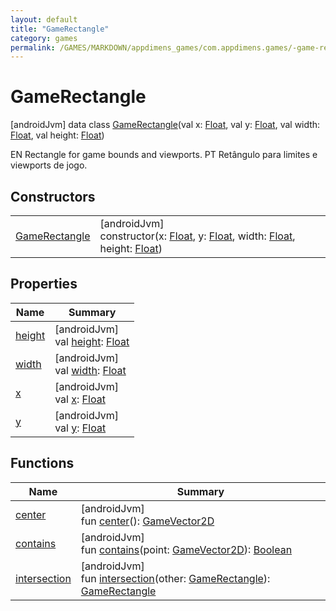 ```yaml
---
layout: default
title: "GameRectangle"
category: games
permalink: /GAMES/MARKDOWN/appdimens_games/com.appdimens.games/-game-rectangle/index.html
---
```


# GameRectangle

[androidJvm]
data class [GameRectangle](README.md)(val x: [Float](https://kotlinlang.org/api/core/kotlin-stdlib/kotlin/-float/index.html), val y: [Float](https://kotlinlang.org/api/core/kotlin-stdlib/kotlin/-float/index.html), val width: [Float](https://kotlinlang.org/api/core/kotlin-stdlib/kotlin/-float/index.html), val height: [Float](https://kotlinlang.org/api/core/kotlin-stdlib/kotlin/-float/index.html))

EN Rectangle for game bounds and viewports. PT Retângulo para limites e viewports de jogo.

## Constructors

| | |
|---|---|
| [GameRectangle](-game-rectangle.md) | [androidJvm]<br>constructor(x: [Float](https://kotlinlang.org/api/core/kotlin-stdlib/kotlin/-float/index.html), y: [Float](https://kotlinlang.org/api/core/kotlin-stdlib/kotlin/-float/index.html), width: [Float](https://kotlinlang.org/api/core/kotlin-stdlib/kotlin/-float/index.html), height: [Float](https://kotlinlang.org/api/core/kotlin-stdlib/kotlin/-float/index.html)) |

## Properties

| Name | Summary |
|---|---|
| [height](height.md) | [androidJvm]<br>val [height](height.md): [Float](https://kotlinlang.org/api/core/kotlin-stdlib/kotlin/-float/index.html) |
| [width](width.md) | [androidJvm]<br>val [width](width.md): [Float](https://kotlinlang.org/api/core/kotlin-stdlib/kotlin/-float/index.html) |
| [x](x.md) | [androidJvm]<br>val [x](x.md): [Float](https://kotlinlang.org/api/core/kotlin-stdlib/kotlin/-float/index.html) |
| [y](y.md) | [androidJvm]<br>val [y](y.md): [Float](https://kotlinlang.org/api/core/kotlin-stdlib/kotlin/-float/index.html) |

## Functions

| Name | Summary |
|---|---|
| [center](center.md) | [androidJvm]<br>fun [center](center.md)(): [GameVector2D](../-game-vector2-d/README.md) |
| [contains](contains.md) | [androidJvm]<br>fun [contains](contains.md)(point: [GameVector2D](../-game-vector2-d/README.md)): [Boolean](https://kotlinlang.org/api/core/kotlin-stdlib/kotlin/-boolean/index.html) |
| [intersection](intersection.md) | [androidJvm]<br>fun [intersection](intersection.md)(other: [GameRectangle](README.md)): [GameRectangle](README.md) |